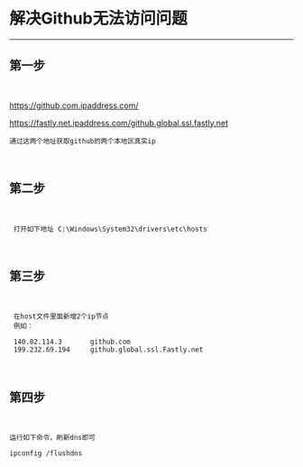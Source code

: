 # 解决Github无法访问问题
-----------------
## 第一步

<br>

https://github.com.ipaddress.com/

https://fastly.net.ipaddress.com/github.global.ssl.fastly.net
```
通过这两个地址获取github的两个本地区真实ip
```
<br>

## 第二步

<br>

```
 打开如下地址 C:\Windows\System32\drivers\etc\hosts
```
<br>

## 第三步

<br>

```
 在host文件里面新增2个ip节点
 例如：

 140.82.114.3       github.com
 199.232.69.194     github.global.ssl.Fastly.net
```
<br>

## 第四步 
<br>

```
运行如下命令，刷新dns即可

ipconfig /flushdns
```
